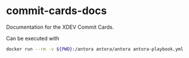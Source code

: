 # commit-cards-docs

Documentation for the XDEV Commit Cards.

Can be executed with 
```bash
docker run --rm -v ${PWD}:/antora antora/antora antora-playbook.yml
```
